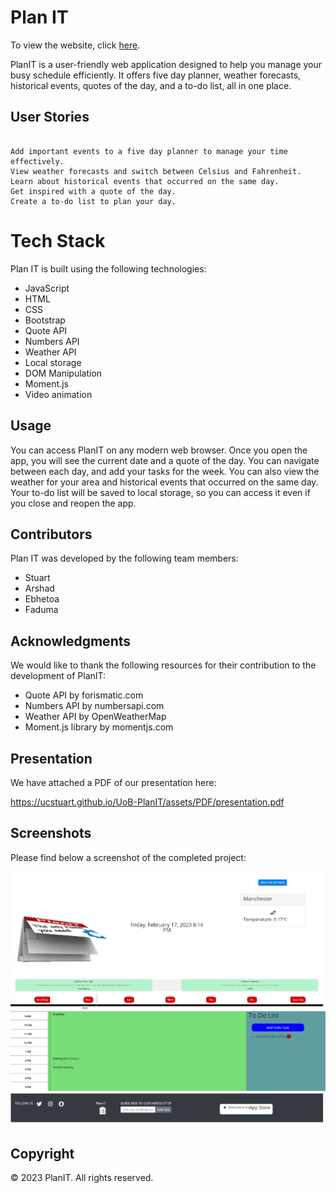 # Plan IT
To view the website, click [here](https://fadumasaidcodes.github.io/Project-1-Plan-IT/).

PlanIT is a user-friendly web application designed to help you manage your busy schedule efficiently. It offers five day planner, weather forecasts, historical events, quotes of the day, and a to-do list, all in one place.

## User Stories
```As a user with a busy schedule, you can use PlanIT to:

Add important events to a five day planner to manage your time effectively.
View weather forecasts and switch between Celsius and Fahrenheit.
Learn about historical events that occurred on the same day.
Get inspired with a quote of the day.
Create a to-do list to plan your day.
```

# Tech Stack

Plan IT is built using the following technologies:

* JavaScript
* HTML
* CSS
* Bootstrap
* Quote API
* Numbers API
* Weather API
* Local storage
* DOM Manipulation
* Moment.js
* Video animation

## Usage
You can access PlanIT on any modern web browser. Once you open the app, you will see the current date and a quote of the day. You can navigate between each day, and add your tasks for the week. You can also view the weather for your area and historical events that occurred on the same day. Your to-do list will be saved to local storage, so you can access it even if you close and reopen the app.

## Contributors
Plan IT was developed by the following team members:

* Stuart
* Arshad 
* Ebhetoa
* Faduma

## Acknowledgments
We would like to thank the following resources for their contribution to the development of PlanIT:

* Quote API by forismatic.com
* Numbers API by numbersapi.com
* Weather API by OpenWeatherMap
* Moment.js library by momentjs.com

## Presentation

We have attached a PDF of our presentation here:

https://ucstuart.github.io/UoB-PlanIT/assets/PDF/presentation.pdf 

## Screenshots

Please find below a screenshot of the completed project:

<img src="./assets/IMG/project.png">

## Copyright
© 2023 PlanIT. All rights reserved.